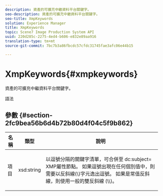 ```yaml
---
description: 資產的可擴充中繼資料平台關鍵字。
seo-description: 資產的可擴充中繼資料平台關鍵字。
seo-title: XmpKeywords
solution: Experience Manager
title: XmpKeywords
topic: Scene7 Image Production System API
uuid: 220d285c-2275-4ed4-b606-e832e89aa916
translation-type: tm+mt
source-git-commit: 7bc7b3a86fbcdc57cfdc31745fae3afc06e44b15

---
```



# XmpKeywords{#xmpkeywords}

資產的可擴充中繼資料平台關鍵字。

語法

## 參數 {#section-2fc9bea56b6d4b72b80d4f04c5f9b862}

<table id="table_04100BB8ABD84EF68B0A7CE3AD946414"> 
 <thead> 
  <tr> 
   <th colname="col1" class="entry"> 名稱 </th> 
   <th colname="col2" class="entry"> 類型 </th> 
   <th colname="col3" class="entry"> 說明 </th> 
  </tr> 
 </thead>
 <tbody> 
  <tr> 
   <td colname="col1"> <span class="codeph"> <span class="varname"> 項目</span></span> </td> 
   <td colname="col2"> <span class="codeph"> xsd:string</span> </td> 
   <td colname="col3"> <p>以逗號分隔的關鍵字清單，可合併至 <span class="codeph"> dc:subject=</span> XMP屬性節點。 如果逗號出現在任何個別值中，則需要以反斜線(\)字元逸出逗號。 如果是常值反斜線，則使用一般的雙反斜線 (\\)。 </p> </td> 
  </tr> 
 </tbody> 
</table>

